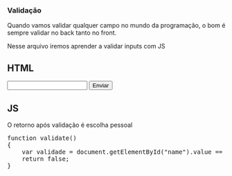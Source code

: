 <h3> Validação </h3>
  <p>Quando vamos validar qualquer campo no mundo da programação, o bom é sempre validar no back tanto no front.</p>
  <p>Nesse arquivo iremos aprender a validar inputs com JS</p>
  <h2>HTML</h2>

<!DOCTYPE html>
<html lang="en">
<head>
    <meta charset="UTF-8">
    <meta http-equiv="X-UA-Compatible" content="IE=edge">
    <meta name="viewport" content="width=device-width, initial-scale=1.0">
    <title>Document</title>
</head>
<body>
    <form onSubmit="return validate();">
        <input type="" id="name">
        <button type="submit">Enviar</button>
    </form>
    <script src="teste.js"></script>
</body>
</html> 


<h2>JS</h2>
<p>O retorno após validação é escolha pessoal</p>
<pre>
function validate() 
{
    var validade = document.getElementById("name").value == "" ? console.log('Por favor, insira os dados em todos os campos corretamente') : console.log('Cadastrado com sucesso');
    return false;
}
</pre>

